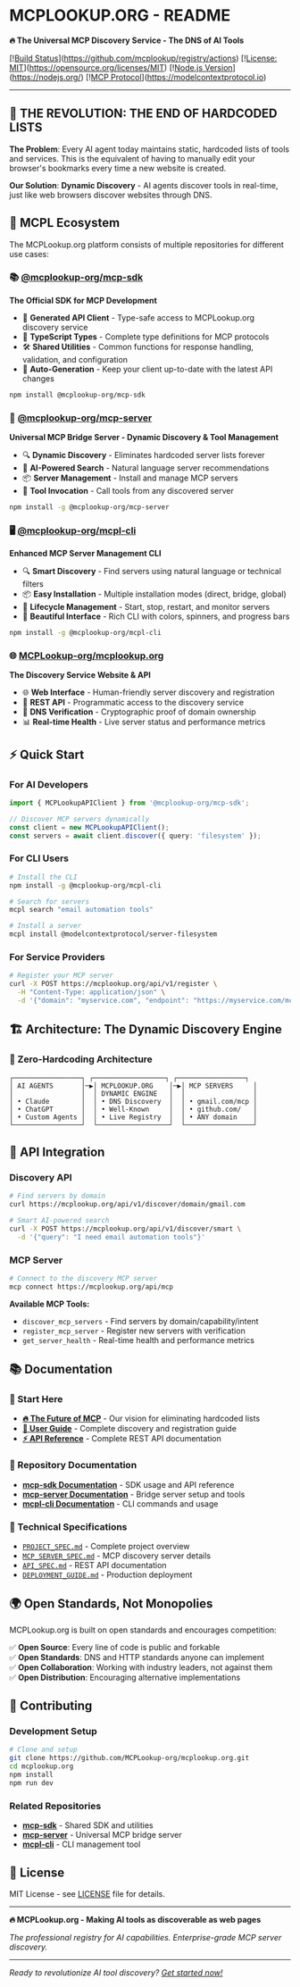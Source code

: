 # MCPLOOKUP.ORG - README

**🔥 The Universal MCP Discovery Service - The DNS of AI Tools**

[\![Build Status](https://github.com/mcplookup/registry/workflows/CI/badge.svg)](https://github.com/mcplookup/registry/actions)
[\![License: MIT](https://img.shields.io/badge/License-MIT-yellow.svg)](https://opensource.org/licenses/MIT)
[\![Node.js Version](https://img.shields.io/badge/node-%3E%3D18.0.0-green.svg)](https://nodejs.org/)
[\![MCP Protocol](https://img.shields.io/badge/MCP-2025--03--26-blue.svg)](https://modelcontextprotocol.io)

---

## 🎯 **THE REVOLUTION: THE END OF HARDCODED LISTS**

**The Problem**: Every AI agent today maintains static, hardcoded lists of tools and services. This is the equivalent of having to manually edit your browser's bookmarks every time a new website is created.

**Our Solution**: **Dynamic Discovery** - AI agents discover tools in real-time, just like web browsers discover websites through DNS.

## 🚀 **MCPL Ecosystem**

The MCPLookup.org platform consists of multiple repositories for different use cases:

### **📚 [@mcplookup-org/mcp-sdk](https://github.com/MCPLookup-org/mcp-sdk)**
**The Official SDK for MCP Development**
- 🔌 **Generated API Client** - Type-safe access to MCPLookup.org discovery service
- 📝 **TypeScript Types** - Complete type definitions for MCP protocols
- 🛠️ **Shared Utilities** - Common functions for response handling, validation, and configuration
- 🔄 **Auto-Generation** - Keep your client up-to-date with the latest API changes

```bash
npm install @mcplookup-org/mcp-sdk
```

### **🌉 [@mcplookup-org/mcp-server](https://github.com/MCPLookup-org/mcp-server)**
**Universal MCP Bridge Server - Dynamic Discovery & Tool Management**
- 🔍 **Dynamic Discovery** - Eliminates hardcoded server lists forever
- 🧠 **AI-Powered Search** - Natural language server recommendations
- 📦 **Server Management** - Install and manage MCP servers
- 🔧 **Tool Invocation** - Call tools from any discovered server

```bash
npm install -g @mcplookup-org/mcp-server
```

### **🖥️ [@mcplookup-org/mcpl-cli](https://github.com/MCPLookup-org/mcpl-cli)**
**Enhanced MCP Server Management CLI**
- 🔍 **Smart Discovery** - Find servers using natural language or technical filters
- 📦 **Easy Installation** - Multiple installation modes (direct, bridge, global)
- 🔧 **Lifecycle Management** - Start, stop, restart, and monitor servers
- 🎨 **Beautiful Interface** - Rich CLI with colors, spinners, and progress bars

```bash
npm install -g @mcplookup-org/mcpl-cli
```

### **🌐 [MCPLookup-org/mcplookup.org](https://github.com/MCPLookup-org/mcplookup.org)**
**The Discovery Service Website & API**
- 🌐 **Web Interface** - Human-friendly server discovery and registration
- 🔌 **REST API** - Programmatic access to the discovery service
- 🔐 **DNS Verification** - Cryptographic proof of domain ownership
- 📊 **Real-time Health** - Live server status and performance metrics

## ⚡ **Quick Start**

### For AI Developers

```typescript
import { MCPLookupAPIClient } from '@mcplookup-org/mcp-sdk';

// Discover MCP servers dynamically
const client = new MCPLookupAPIClient();
const servers = await client.discover({ query: 'filesystem' });
```

### For CLI Users

```bash
# Install the CLI
npm install -g @mcplookup-org/mcpl-cli

# Search for servers
mcpl search "email automation tools"

# Install a server
mcpl install @modelcontextprotocol/server-filesystem
```

### For Service Providers

```bash
# Register your MCP server
curl -X POST https://mcplookup.org/api/v1/register \
  -H "Content-Type: application/json" \
  -d '{"domain": "myservice.com", "endpoint": "https://myservice.com/mcp"}'
```

## 🏗️ **Architecture: The Dynamic Discovery Engine**

### **🚀 Zero-Hardcoding Architecture**

```
┌─────────────────┐ ┌──────────────────┐ ┌─────────────────┐
│ AI AGENTS       │─▶│ MCPLOOKUP.ORG    │─▶│ MCP SERVERS     │
│                 │  │ DYNAMIC ENGINE   │  │                 │
│ • Claude        │  │ • DNS Discovery  │  │ • gmail.com/mcp │
│ • ChatGPT       │  │ • Well-Known     │  │ • github.com/   │
│ • Custom Agents │  │ • Live Registry  │  │ • ANY domain    │
└─────────────────┘  └──────────────────┘  └─────────────────┘
```

## 🔧 **API Integration**

### Discovery API

```bash
# Find servers by domain
curl https://mcplookup.org/api/v1/discover/domain/gmail.com

# Smart AI-powered search
curl -X POST https://mcplookup.org/api/v1/discover/smart \
  -d '{"query": "I need email automation tools"}'
```

### MCP Server

```bash
# Connect to the discovery MCP server
mcp connect https://mcplookup.org/api/mcp
```

**Available MCP Tools:**
- `discover_mcp_servers` - Find servers by domain/capability/intent
- `register_mcp_server` - Register new servers with verification
- `get_server_health` - Real-time health and performance metrics

## 📚 **Documentation**

### **🚀 Start Here**
- **[🔥 The Future of MCP](THE_FUTURE_OF_MCP.md)** - Our vision for eliminating hardcoded lists
- **[👤 User Guide](USER_GUIDE.md)** - Complete discovery and registration guide
- **[⚡ API Reference](API_SPECIFICATION.md)** - Complete REST API documentation

### **📖 Repository Documentation**
- **[mcp-sdk Documentation](https://github.com/MCPLookup-org/mcp-sdk#readme)** - SDK usage and API reference
- **[mcp-server Documentation](https://github.com/MCPLookup-org/mcp-server#readme)** - Bridge server setup and tools
- **[mcpl-cli Documentation](https://github.com/MCPLookup-org/mcpl-cli#readme)** - CLI commands and usage

### **🔧 Technical Specifications**
- [`PROJECT_SPEC.md`](./PROJECT_SPEC.md) - Complete project overview
- [`MCP_SERVER_SPEC.md`](./MCP_SERVER_SPEC.md) - MCP discovery server details
- [`API_SPEC.md`](./API_SPEC.md) - REST API documentation
- [`DEPLOYMENT_GUIDE.md`](./DEPLOYMENT_GUIDE.md) - Production deployment

## 🌍 **Open Standards, Not Monopolies**

MCPLookup.org is built on open standards and encourages competition:

✅ **Open Source**: Every line of code is public and forkable  
✅ **Open Standards**: DNS and HTTP standards anyone can implement  
✅ **Open Collaboration**: Working with industry leaders, not against them  
✅ **Open Distribution**: Encouraging alternative implementations  

## 🤝 **Contributing**

### Development Setup

```bash
# Clone and setup
git clone https://github.com/MCPLookup-org/mcplookup.org.git
cd mcplookup.org
npm install
npm run dev
```

### Related Repositories

- **[mcp-sdk](https://github.com/MCPLookup-org/mcp-sdk)** - Shared SDK and utilities
- **[mcp-server](https://github.com/MCPLookup-org/mcp-server)** - Universal MCP bridge server
- **[mcpl-cli](https://github.com/MCPLookup-org/mcpl-cli)** - CLI management tool

## 📄 **License**

MIT License - see [LICENSE](./LICENSE) file for details.

---

**🔥 MCPLookup.org - Making AI tools as discoverable as web pages**

*The professional registry for AI capabilities. Enterprise-grade MCP server discovery.*

---

*Ready to revolutionize AI tool discovery? [Get started now\!](https://mcplookup.org)*

